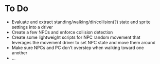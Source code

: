 # To Do
- Evaluate and extract standing/walking/dir/collision(?) state and sprite settings into a driver
- Create a few NPCs and enforce collision detection
- Create some lightweight scripts for NPC random movement that leverages the movement driver to set NPC state and move them around
- Make sure NPCs and PC don't overstep when walking toward one another
- ...